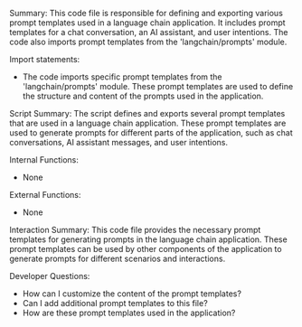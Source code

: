 Summary:
This code file is responsible for defining and exporting various prompt templates used in a language chain application. It includes prompt templates for a chat conversation, an AI assistant, and user intentions. The code also imports prompt templates from the 'langchain/prompts' module.

Import statements:
- The code imports specific prompt templates from the 'langchain/prompts' module. These prompt templates are used to define the structure and content of the prompts used in the application.

Script Summary:
The script defines and exports several prompt templates that are used in a language chain application. These prompt templates are used to generate prompts for different parts of the application, such as chat conversations, AI assistant messages, and user intentions.

Internal Functions:
- None

External Functions:
- None

Interaction Summary:
This code file provides the necessary prompt templates for generating prompts in the language chain application. These prompt templates can be used by other components of the application to generate prompts for different scenarios and interactions.

Developer Questions:
- How can I customize the content of the prompt templates?
- Can I add additional prompt templates to this file?
- How are these prompt templates used in the application?